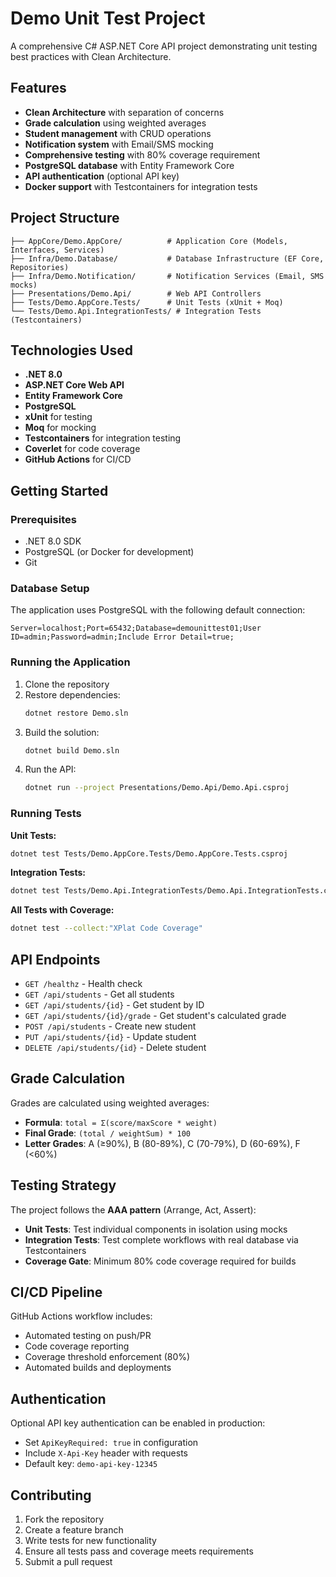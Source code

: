 # Demo Unit Test Project

A comprehensive C# ASP.NET Core API project demonstrating unit testing best practices with Clean Architecture.

## Features

- **Clean Architecture** with separation of concerns
- **Grade calculation** using weighted averages
- **Student management** with CRUD operations
- **Notification system** with Email/SMS mocking
- **Comprehensive testing** with 80% coverage requirement
- **PostgreSQL database** with Entity Framework Core
- **API authentication** (optional API key)
- **Docker support** with Testcontainers for integration tests

## Project Structure

```
├── AppCore/Demo.AppCore/          # Application Core (Models, Interfaces, Services)
├── Infra/Demo.Database/           # Database Infrastructure (EF Core, Repositories)
├── Infra/Demo.Notification/       # Notification Services (Email, SMS mocks)
├── Presentations/Demo.Api/        # Web API Controllers
├── Tests/Demo.AppCore.Tests/      # Unit Tests (xUnit + Moq)
└── Tests/Demo.Api.IntegrationTests/ # Integration Tests (Testcontainers)
```

## Technologies Used

- **.NET 8.0**
- **ASP.NET Core Web API**
- **Entity Framework Core**
- **PostgreSQL**
- **xUnit** for testing
- **Moq** for mocking
- **Testcontainers** for integration testing
- **Coverlet** for code coverage
- **GitHub Actions** for CI/CD

## Getting Started

### Prerequisites

- .NET 8.0 SDK
- PostgreSQL (or Docker for development)
- Git

### Database Setup

The application uses PostgreSQL with the following default connection:
```
Server=localhost;Port=65432;Database=demounittest01;User ID=admin;Password=admin;Include Error Detail=true;
```

### Running the Application

1. Clone the repository
2. Restore dependencies:
   ```bash
   dotnet restore Demo.sln
   ```
3. Build the solution:
   ```bash
   dotnet build Demo.sln
   ```
4. Run the API:
   ```bash
   dotnet run --project Presentations/Demo.Api/Demo.Api.csproj
   ```

### Running Tests

**Unit Tests:**
```bash
dotnet test Tests/Demo.AppCore.Tests/Demo.AppCore.Tests.csproj
```

**Integration Tests:**
```bash
dotnet test Tests/Demo.Api.IntegrationTests/Demo.Api.IntegrationTests.csproj
```

**All Tests with Coverage:**
```bash
dotnet test --collect:"XPlat Code Coverage"
```

## API Endpoints

- `GET /healthz` - Health check
- `GET /api/students` - Get all students
- `GET /api/students/{id}` - Get student by ID
- `GET /api/students/{id}/grade` - Get student's calculated grade
- `POST /api/students` - Create new student
- `PUT /api/students/{id}` - Update student
- `DELETE /api/students/{id}` - Delete student

## Grade Calculation

Grades are calculated using weighted averages:

- **Formula**: `total = Σ(score/maxScore * weight)`
- **Final Grade**: `(total / weightSum) * 100`
- **Letter Grades**: A (≥90%), B (80-89%), C (70-79%), D (60-69%), F (<60%)

## Testing Strategy

The project follows the **AAA pattern** (Arrange, Act, Assert):

- **Unit Tests**: Test individual components in isolation using mocks
- **Integration Tests**: Test complete workflows with real database via Testcontainers
- **Coverage Gate**: Minimum 80% code coverage required for builds

## CI/CD Pipeline

GitHub Actions workflow includes:

- Automated testing on push/PR
- Code coverage reporting
- Coverage threshold enforcement (80%)
- Automated builds and deployments

## Authentication

Optional API key authentication can be enabled in production:

- Set `ApiKeyRequired: true` in configuration
- Include `X-Api-Key` header with requests
- Default key: `demo-api-key-12345`

## Contributing

1. Fork the repository
2. Create a feature branch
3. Write tests for new functionality
4. Ensure all tests pass and coverage meets requirements
5. Submit a pull request